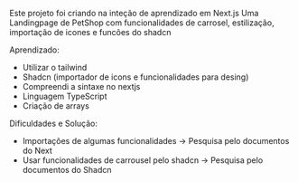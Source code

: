 Este projeto foi criando na inteção de aprendizado em Next.js
Uma Landingpage de PetShop com funcionalidades de carrosel, estilização, importação de icones e funcões do shadcn

Aprendizado:
- Utilizar o tailwind
- Shadcn (importador de icons e funcionalidades para desing)
- Compreendi a sintaxe no nextjs
- Linguagem TypeScript
- Criação de arrays

Dificuldades e Solução:
- Importações de algumas funcionalidades -> Pesquisa pelo documentos do Next
- Usar funcionalidades de carrousel pelo shadcn -> Pesquisa pelo documentos do Shadcn
